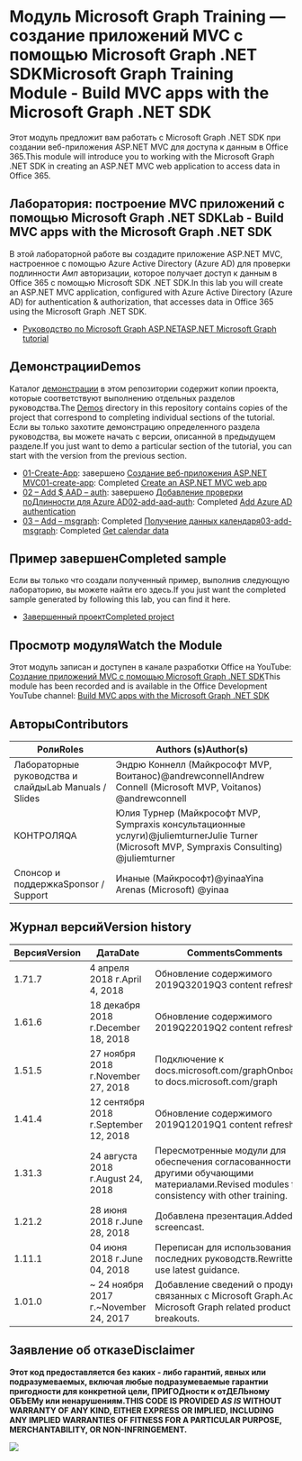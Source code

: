 # <a name="microsoft-graph-training-module---build-mvc-apps-with-the-microsoft-graph-net-sdk"></a><span data-ttu-id="3e0a5-101">Модуль Microsoft Graph Training — создание приложений MVC с помощью Microsoft Graph .NET SDK</span><span class="sxs-lookup"><span data-stu-id="3e0a5-101">Microsoft Graph Training Module - Build MVC apps with the Microsoft Graph .NET SDK</span></span>

<span data-ttu-id="3e0a5-102">Этот модуль предложит вам работать с Microsoft Graph .NET SDK при создании веб-приложения ASP.NET MVC для доступа к данным в Office 365.</span><span class="sxs-lookup"><span data-stu-id="3e0a5-102">This module will introduce you to working with the Microsoft Graph .NET SDK in creating an ASP.NET MVC web application to access data in Office 365.</span></span>

## <a name="lab---build-mvc-apps-with-the-microsoft-graph-net-sdk"></a><span data-ttu-id="3e0a5-103">Лаборатория: построение MVC приложений с помощью Microsoft Graph .NET SDK</span><span class="sxs-lookup"><span data-stu-id="3e0a5-103">Lab - Build MVC apps with the Microsoft Graph .NET SDK</span></span>

<span data-ttu-id="3e0a5-104">В этой лабораторной работе вы создадите приложение ASP.NET MVC, настроенное с помощью Azure Active Directory (Azure AD) для проверки подлинности _Амп_ авторизации, которое получает доступ к данным в Office 365 с помощью Microsoft SDK .NET SDK.</span><span class="sxs-lookup"><span data-stu-id="3e0a5-104">In this lab you will create an ASP.NET MVC application, configured with Azure Active Directory (Azure AD) for authentication & authorization, that accesses data in Office 365 using the Microsoft Graph .NET SDK.</span></span>

- [<span data-ttu-id="3e0a5-105">Руководство по Microsoft Graph ASP.NET</span><span class="sxs-lookup"><span data-stu-id="3e0a5-105">ASP.NET Microsoft Graph tutorial</span></span>](https://docs.microsoft.com/graph/training/aspnet-tutorial)

## <a name="demos"></a><span data-ttu-id="3e0a5-106">Демонстрации</span><span class="sxs-lookup"><span data-stu-id="3e0a5-106">Demos</span></span>

<span data-ttu-id="3e0a5-107">Каталог [демонстрации](./Demos) в этом репозитории содержит копии проекта, которые соответствуют выполнению отдельных разделов руководства.</span><span class="sxs-lookup"><span data-stu-id="3e0a5-107">The [Demos](./Demos) directory in this repository contains copies of the project that correspond to completing individual sections of the tutorial.</span></span> <span data-ttu-id="3e0a5-108">Если вы только захотите демонстрацию определенного раздела руководства, вы можете начать с версии, описанной в предыдущем разделе.</span><span class="sxs-lookup"><span data-stu-id="3e0a5-108">If you just want to demo a particular section of the tutorial, you can start with the version from the previous section.</span></span>

- <span data-ttu-id="3e0a5-109">[01-Create-App](Demos/01-create-app): завершено [Создание веб-приложения ASP.NET MVC](https://docs.microsoft.com/graph/training/aspnet-tutorial?tutorial-step=1)</span><span class="sxs-lookup"><span data-stu-id="3e0a5-109">[01-create-app](Demos/01-create-app): Completed [Create an ASP.NET MVC web app](https://docs.microsoft.com/graph/training/aspnet-tutorial?tutorial-step=1)</span></span>
- <span data-ttu-id="3e0a5-110">[02 – Add $ AAD – auth](Demos/02-add-aad-auth): завершено [Добавление проверки поДлинности для Azure AD](https://docs.microsoft.com/graph/training/aspnet-tutorial?tutorial-step=3)</span><span class="sxs-lookup"><span data-stu-id="3e0a5-110">[02-add-aad-auth](Demos/02-add-aad-auth): Completed [Add Azure AD authentication](https://docs.microsoft.com/graph/training/aspnet-tutorial?tutorial-step=3)</span></span>
- <span data-ttu-id="3e0a5-111">[03 – Add – msgraph](Demos/03-add-msgraph): Completed [Получение данных календаря](https://docs.microsoft.com/graph/training/aspnet-tutorial?tutorial-step=4)</span><span class="sxs-lookup"><span data-stu-id="3e0a5-111">[03-add-msgraph](Demos/03-add-msgraph): Completed [Get calendar data](https://docs.microsoft.com/graph/training/aspnet-tutorial?tutorial-step=4)</span></span>

## <a name="completed-sample"></a><span data-ttu-id="3e0a5-112">Пример завершен</span><span class="sxs-lookup"><span data-stu-id="3e0a5-112">Completed sample</span></span>

<span data-ttu-id="3e0a5-113">Если вы только что создали полученный пример, выполнив следующую лабораторию, вы можете найти его здесь.</span><span class="sxs-lookup"><span data-stu-id="3e0a5-113">If you just want the completed sample generated by following this lab, you can find it here.</span></span>

- [<span data-ttu-id="3e0a5-114">Завершенный проект</span><span class="sxs-lookup"><span data-stu-id="3e0a5-114">Completed project</span></span>](Demos/03-add-msgraph)

## <a name="watch-the-module"></a><span data-ttu-id="3e0a5-115">Просмотр модуля</span><span class="sxs-lookup"><span data-stu-id="3e0a5-115">Watch the Module</span></span>

<span data-ttu-id="3e0a5-116">Этот модуль записан и доступен в канале разработки Office на YouTube: [Создание приложений MVC с помощью Microsoft Graph .NET SDK](https://youtu.be/87_gpuFg1Wo)</span><span class="sxs-lookup"><span data-stu-id="3e0a5-116">This module has been recorded and is available in the Office Development YouTube channel: [Build MVC apps with the Microsoft Graph .NET SDK](https://youtu.be/87_gpuFg1Wo)</span></span>

## <a name="contributors"></a><span data-ttu-id="3e0a5-117">Авторы</span><span class="sxs-lookup"><span data-stu-id="3e0a5-117">Contributors</span></span>

|        <span data-ttu-id="3e0a5-118">Роли</span><span class="sxs-lookup"><span data-stu-id="3e0a5-118">Roles</span></span>         |                            <span data-ttu-id="3e0a5-119">Authors (s)</span><span class="sxs-lookup"><span data-stu-id="3e0a5-119">Author(s)</span></span>                             |
| -------------------- | ---------------------------------------------------------------- |
| <span data-ttu-id="3e0a5-120">Лабораторные руководства и слайды</span><span class="sxs-lookup"><span data-stu-id="3e0a5-120">Lab Manuals / Slides</span></span> | <span data-ttu-id="3e0a5-121">Эндрю Коннелл (Майкрософт MVP, Воитанос)@andrewconnell</span><span class="sxs-lookup"><span data-stu-id="3e0a5-121">Andrew Connell (Microsoft MVP, Voitanos) @andrewconnell</span></span>          |
| <span data-ttu-id="3e0a5-122">КОНТРОЛЯ</span><span class="sxs-lookup"><span data-stu-id="3e0a5-122">QA</span></span>                   | <span data-ttu-id="3e0a5-123">Юлия Турнер (Майкрософт MVP, Sympraxis консультационные услуги)@juliemturner</span><span class="sxs-lookup"><span data-stu-id="3e0a5-123">Julie Turner (Microsoft MVP, Sympraxis Consulting) @juliemturner</span></span> |
| <span data-ttu-id="3e0a5-124">Спонсор и поддержка</span><span class="sxs-lookup"><span data-stu-id="3e0a5-124">Sponsor / Support</span></span>    | <span data-ttu-id="3e0a5-125">Инаные (Майкрософт)@yinaa</span><span class="sxs-lookup"><span data-stu-id="3e0a5-125">Yina Arenas (Microsoft) @yinaa</span></span>                                   |

## <a name="version-history"></a><span data-ttu-id="3e0a5-126">Журнал версий</span><span class="sxs-lookup"><span data-stu-id="3e0a5-126">Version history</span></span>

| <span data-ttu-id="3e0a5-127">Версия</span><span class="sxs-lookup"><span data-stu-id="3e0a5-127">Version</span></span> |        <span data-ttu-id="3e0a5-128">Дата</span><span class="sxs-lookup"><span data-stu-id="3e0a5-128">Date</span></span>        |                       <span data-ttu-id="3e0a5-129">Comments</span><span class="sxs-lookup"><span data-stu-id="3e0a5-129">Comments</span></span>                       |
| ------- | ------------------ | ---------------------------------------------------- |
| <span data-ttu-id="3e0a5-130">1.7</span><span class="sxs-lookup"><span data-stu-id="3e0a5-130">1.7</span></span>     | <span data-ttu-id="3e0a5-131">4 апреля 2018 г.</span><span class="sxs-lookup"><span data-stu-id="3e0a5-131">April 4, 2018</span></span>      | <span data-ttu-id="3e0a5-132">Обновление содержимого 2019Q3</span><span class="sxs-lookup"><span data-stu-id="3e0a5-132">2019Q3 content refresh</span></span>                               |
| <span data-ttu-id="3e0a5-133">1.6</span><span class="sxs-lookup"><span data-stu-id="3e0a5-133">1.6</span></span>     | <span data-ttu-id="3e0a5-134">18 декабря 2018 г.</span><span class="sxs-lookup"><span data-stu-id="3e0a5-134">December 18, 2018</span></span>  | <span data-ttu-id="3e0a5-135">Обновление содержимого 2019Q2</span><span class="sxs-lookup"><span data-stu-id="3e0a5-135">2019Q2 content refresh</span></span>                               |
| <span data-ttu-id="3e0a5-136">1.5</span><span class="sxs-lookup"><span data-stu-id="3e0a5-136">1.5</span></span>     | <span data-ttu-id="3e0a5-137">27 ноября 2018 г.</span><span class="sxs-lookup"><span data-stu-id="3e0a5-137">November 27, 2018</span></span>  | <span data-ttu-id="3e0a5-138">Подключение к docs.microsoft.com/graph</span><span class="sxs-lookup"><span data-stu-id="3e0a5-138">Onboarded to docs.microsoft.com/graph</span></span>                |
| <span data-ttu-id="3e0a5-139">1.4</span><span class="sxs-lookup"><span data-stu-id="3e0a5-139">1.4</span></span>     | <span data-ttu-id="3e0a5-140">12 сентября 2018 г.</span><span class="sxs-lookup"><span data-stu-id="3e0a5-140">September 12, 2018</span></span> | <span data-ttu-id="3e0a5-141">Обновление содержимого 2019Q1</span><span class="sxs-lookup"><span data-stu-id="3e0a5-141">2019Q1 content refresh</span></span>                               |
| <span data-ttu-id="3e0a5-142">1.3</span><span class="sxs-lookup"><span data-stu-id="3e0a5-142">1.3</span></span>     | <span data-ttu-id="3e0a5-143">24 августа 2018 г.</span><span class="sxs-lookup"><span data-stu-id="3e0a5-143">August 24, 2018</span></span>    | <span data-ttu-id="3e0a5-144">Пересмотренные модули для обеспечения согласованности с другими обучающими материалами.</span><span class="sxs-lookup"><span data-stu-id="3e0a5-144">Revised modules for consistency with other training.</span></span> |
| <span data-ttu-id="3e0a5-145">1.2</span><span class="sxs-lookup"><span data-stu-id="3e0a5-145">1.2</span></span>     | <span data-ttu-id="3e0a5-146">28 июня 2018 г.</span><span class="sxs-lookup"><span data-stu-id="3e0a5-146">June 28, 2018</span></span>      | <span data-ttu-id="3e0a5-147">Добавлена презентация.</span><span class="sxs-lookup"><span data-stu-id="3e0a5-147">Added screencast.</span></span>                                    |
| <span data-ttu-id="3e0a5-148">1.1</span><span class="sxs-lookup"><span data-stu-id="3e0a5-148">1.1</span></span>     | <span data-ttu-id="3e0a5-149">04 июня 2018 г.</span><span class="sxs-lookup"><span data-stu-id="3e0a5-149">June 04, 2018</span></span>      | <span data-ttu-id="3e0a5-150">Переписан для использования последних руководств.</span><span class="sxs-lookup"><span data-stu-id="3e0a5-150">Rewritten to use latest guidance.</span></span>                    |
| <span data-ttu-id="3e0a5-151">1.0</span><span class="sxs-lookup"><span data-stu-id="3e0a5-151">1.0</span></span>     | <span data-ttu-id="3e0a5-152">~ 24 ноября 2017 г.</span><span class="sxs-lookup"><span data-stu-id="3e0a5-152">~November 24, 2017</span></span> | <span data-ttu-id="3e0a5-153">Добавление сведений о продуктах, связанных с Microsoft Graph.</span><span class="sxs-lookup"><span data-stu-id="3e0a5-153">Add Microsoft Graph related product breakouts.</span></span>       |

## <a name="disclaimer"></a><span data-ttu-id="3e0a5-154">Заявление об отказе</span><span class="sxs-lookup"><span data-stu-id="3e0a5-154">Disclaimer</span></span>

**<span data-ttu-id="3e0a5-155">Этот код предоставляется без каких *-* либо гарантий, явных или подразумеваемых, включая любые подразумеваемые гарантии пригодности для конкретной цели, ПРИГОДности к отДЕЛЬному ОБЪЕМу или ненарушениям.</span><span class="sxs-lookup"><span data-stu-id="3e0a5-155">THIS CODE IS PROVIDED *AS IS* WITHOUT WARRANTY OF ANY KIND, EITHER EXPRESS OR IMPLIED, INCLUDING ANY IMPLIED WARRANTIES OF FITNESS FOR A PARTICULAR PURPOSE, MERCHANTABILITY, OR NON-INFRINGEMENT.</span></span>**

<img src="https://telemetry.sharepointpnp.com/msgraph-training-aspnetmvcapp" />